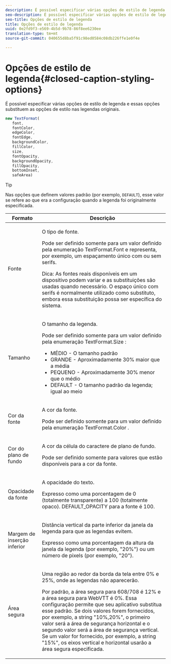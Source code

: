 ```yaml
---
description: É possível especificar várias opções de estilo de legenda e essas opções substituem as opções de estilo nas legendas originais.
seo-description: É possível especificar várias opções de estilo de legenda e essas opções substituem as opções de estilo nas legendas originais.
seo-title: Opções de estilo de legenda
title: Opções de estilo de legenda
uuid: 0e2fd9f3-e569-4b5d-9b78-86f8ee6230ee
translation-type: tm+mt
source-git-commit: 040655d8ba5f91c98ed0584c08db226ffe1e0f4e

---
```



# Opções de estilo de legenda{#closed-caption-styling-options}

É possível especificar várias opções de estilo de legenda e essas opções substituem as opções de estilo nas legendas originais.

```js
new TextFormat( 
   font,  
   fontColor,  
   edgeColor,  
   fontEdge,  
   backgroundColor,  
   fillColor,  
   size,  
   fontOpacity,  
   backgroundOpacity,  
   fillOpacity, 
   bottomInset, 
   safeArea) 
```

>[!TIP]
>
>Nas opções que definem valores padrão (por exemplo, `DEFAULT`), esse valor se refere ao que era a configuração quando a legenda foi originalmente especificada.

<table frame="all" colsep="1" rowsep="1" id="table_87205DEFEE384AF4AF83952B15E18A42"> 
 <thead> 
  <tr rowsep="1"> 
   <th colname="1" class="entry"> Formato </th> 
   <th colname="2" class="entry"> Descrição </th> 
  </tr> 
 </thead>
 <tbody> 
  <tr rowsep="1"> 
   <td colname="1"> Fonte </td> 
   <td colname="2"> <p>O tipo de fonte. </p> <p>Pode ser definido somente para um valor definido pela enumeração <span class="codeph"> TextFormat.Font </span> e representa, por exemplo, um espaçamento único com ou sem serifs. </p> <p>Dica:  As fontes reais disponíveis em um dispositivo podem variar e as substituições são usadas quando necessário. O espaço único com serifs é normalmente utilizado como substituto, embora essa substituição possa ser específica do sistema. </p> </td> 
  </tr> 
  <tr rowsep="1"> 
   <td colname="1"> Tamanho </td> 
   <td colname="2"> <p>O tamanho da legenda. </p> <p> Pode ser definido somente para um valor definido pela enumeração <span class="codeph"> TextFormat.Size </span> : 
     <ul compact="yes" id="ul_544BFC7A46474A74839477108F1AB1E9"> 
      <li id="li_A592ED46B8DF4D8FAD7AF3BD931A712B"> <span class="codeph"> MÉDIO </span> - O tamanho padrão </li> 
      <li id="li_4F8CEDE54965430EB707DD3D5B2E3F87"> <span class="codeph"> GRANDE </span> - Aproximadamente 30% maior que a média </li> 
      <li id="li_D78D823883F54D869118BAB58257E377"> <span class="codeph"> PEQUENO </span> - Aproximadamente 30% menor que o médio </li> 
      <li id="li_9299C13408584A38835F8D91BD048083"> <span class="codeph"> DEFAULT </span> - O tamanho padrão da legenda; igual ao meio </li> 
     </ul> </p> </td> 
  </tr> 
  <tr rowsep="1"> 
   <td colname="1"> Cor da fonte </td> 
   <td colname="2"> <p>A cor da fonte. </p> <p>Pode ser definido somente para um valor definido pela enumeração <span class="codeph"> TextFormat.Color </span> . </p> </td> 
  </tr> 
  <tr rowsep="1"> 
   <td colname="1"> Cor do plano de fundo </td> 
   <td colname="2"> <p>A cor da célula do caractere de plano de fundo. </p> <p>Pode ser definido somente para valores que estão disponíveis para a cor da fonte. </p> </td> 
  </tr> 
  <tr rowsep="1"> 
   <td colname="1"> Opacidade da fonte </td> 
   <td colname="2"> <p>A opacidade do texto. </p> <p>Expresso como uma porcentagem de 0 (totalmente transparente) a 100 (totalmente opaco). <span class="codeph"> DEFAULT_OPACITY </span> para a fonte é 100. </p> </td> 
  </tr> 
  <tr rowsep="1"> 
   <td colname="1"> Margem de inserção inferior </td> 
   <td colname="2"> <p>Distância vertical da parte inferior da janela da legenda para que as legendas evitem. </p> <p>Expresso como uma porcentagem da altura da janela da legenda (por exemplo, "20%") ou um número de pixels (por exemplo, "20"). </p> </td> 
  </tr> 
  <tr rowsep="1"> 
   <td colname="1"> Área segura </td> 
   <td colname="2"> <p>Uma região ao redor da borda da tela entre 0% e 25%, onde as legendas não aparecerão. </p> <p>Por padrão, a área segura para 608/708 é 12% e a área segura para WebVTT é 0%. Essa configuração permite que seu aplicativo substitua esse padrão. Se dois valores forem fornecidos, por exemplo, a string "10%,20%", o primeiro valor será a área de segurança horizontal e o segundo valor será a área de segurança vertical. Se um valor for fornecido, por exemplo, a string "15%", os eixos vertical e horizontal usarão a área segura especificada. </p> </td> 
  </tr> 
 </tbody> 
</table>

